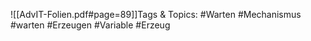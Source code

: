 
![[AdvIT-Folien.pdf#page=89]]Tags & Topics:
   #Warten
   #Mechanismus
   #warten
   #Erzeugen
   #Variable
   #Erzeug